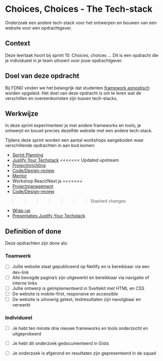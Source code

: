 
# Choices, Choices - The Tech-stack

Onderzoek een andere tech-stack voor het ontwerpen en bouwen van een website voor een opdrachtgever.

## Context

Deze leertaak hoort bij sprint 15: Choices, choices ... Dit is een opdracht die je individueel in je team uitvoert voor jouw opdrachtgever.

## Doel van deze opdracht

Bij FDND vinden we het belangrijk dat studenten [framework agnostisch](https://dev.to/stefannieuwenhuis/3-reasons-why-i-went-framework-agnostic-and-why-you-should-do-that-too-2o37) worden opgeleid. Het doel van deze opdracht is om te leren wat de verschillen en overeenkomsten zijn tussen tech-stacks.

## Werkwijze

In deze sprint experimenteer je met andere frameworks en tools; je ontwerpt en bouwt precies dezelfde website met een andere tech-stack.

Tijdens deze sprint worden een aantal workshops aangeboden waar verschillende opdrachten in aan bod komen:

- [Sprint Planning](sprint-planning.md)
- [Justify Your Techstack](justify-your-techstack.md)
<<<<<<< Updated upstream
- [Projectinrichting](projectinrichting.md)
- [Code/Design-review](code-design-review-week-1.md)
- [Mentor](mentor.md)
- Workshop React/Next.js
=======
- [Projectmanagement](projectmanagement.md)
- [Code/Design-review](code-design-review-week-1.md)
<!-- - [Mentor](mentor.md) -->
>>>>>>> Stashed changes
- [Wrap-up](wrap-up.md)
- [Presentaties Justify Your Techstack](presentaties-techstack.md)

## Definition of done

Deze opdrachten zijn done als:

### Teamwerk
- [ ] Jullie website staat gepubliceerd op Netlify en is bereikbaar via een dev-link
- [ ] Alle beoogde pagina’s zijn uitgewerkt en bereikbaar via navigatie of interne links
- [ ] Jullie ontwerp is geïmplementeerd in Sveltekit met HTML en CSS
- [ ] De website is mobile-first, responsive en accessible
- [ ] De website is uitvoerig getest, testresultaten zijn navolgbaar en verwerkt

### Individueel
- [ ] Je hebt ten minste drie nieuwe frameworks en tools onderzocht en uitgeprobeerd
- [ ] Je hebt dit onderzoek gedocumenteerd in Gists
- [ ] Je onderzoek is afgerond en resultaten zijn gepresenteerd in de squad
 
